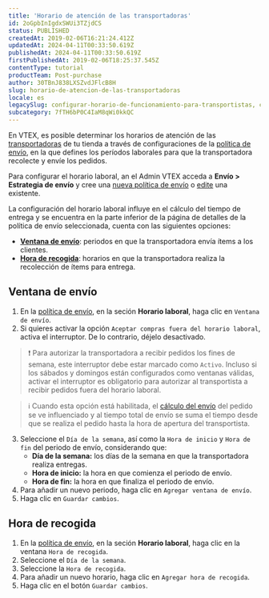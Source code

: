 ```yaml
---
title: 'Horario de atención de las transportadoras'
id: 2oGpbInIgdxSWUi3TZjdCS
status: PUBLISHED
createdAt: 2019-02-06T16:21:24.412Z
updatedAt: 2024-04-11T00:33:50.619Z
publishedAt: 2024-04-11T00:33:50.619Z
firstPublishedAt: 2019-02-06T18:25:37.545Z
contentType: tutorial
productTeam: Post-purchase
author: 30TBnJ838LXSZvdJFlcB8H
slug: horario-de-atencion-de-las-transportadoras
locale: es
legacySlug: configurar-horario-de-funcionamiento-para-transportistas, configurar-los-horarios-de-la-transportadora
subcategory: 7fTH6bP0C4IaM8qWi0kkQC
---
```


En VTEX, es posible determinar los horarios de atención de las [transportadoras](https://help.vtex.com/es/tutorial/transportadoras-na-vtex--7u9duMD5UQa2QQwukAWMcE) de tu tienda a través de configuraciones de la [política de envío](https://help.vtex.com/es/tutorial/politica-de-envio--tutorials_140), en la que defines los períodos laborales para que la transportadora recolecte y envíe los pedidos.

Para configurar el horario laboral, an el Admin VTEX acceda a **Envío > Estrategia de envío** y cree una [nueva política de envío](https://help.vtex.com/es/tutorial/criar-uma-politica-de-envio--66rJO4LKBdyMJOH6Z3dsaT) o [edite](https://help.vtex.com/es/tutorial/gerenciar-politicas-de-envio--30nynylgbWieimhaMtGTIE) una existente.

La configuración del horario laboral influye en el cálculo del tiempo de entrega y se encuentra en la parte inferior de la página de detalles de la política de envío seleccionada, cuenta con las siguientes opciones:

* **[Ventana de envío](#ventana-de-envio)**: periodos en que la transportadora envía ítems a los clientes.
* **[Hora de recogida](#hora-de-recogida)**: horarios en que la transportadora realiza la recolección de ítems para entrega.

## Ventana de envío

1. En la [política de envío](https://help.vtex.com/es/tutorial/politica-de-envio--tutorials_140), en la seción **Horario laboral**, haga clic en `Ventana de envío`.
2. Si quieres activar la opción `Aceptar compras fuera del horario laboral`, activa el interruptor. De lo contrario, déjelo desactivado.

  >❗ Para autorizar la transportadora a recibir pedidos los fines de semana, este interruptor debe estar marcado como `Activo`. Incluso si los sábados y domingos están configurados como ventanas válidas, activar el interruptor es obligatorio para autorizar al transportista a recibir pedidos fuera del horario laboral.

  >ℹ️ Cuando esta opción está habilitada, el [cálculo del envío](https://help.vtex.com/es/tutorial/how-shipping-calculation-works--tutorials_116) del pedido se ve influenciado y al tiempo total de envío se suma el tiempo desde que se realiza el pedido hasta la hora de apertura del transportista.

3. Seleccione el `Día de la semana`, así como la `Hora de inicio` y `Hora de fin` del periodo de envío, considerando que:
    * **Día de la semana:** los días de la semana en que la transportadora realiza entregas.
    * **Hora de inicio:** la hora en que comienza el periodo de envío.
    * **Hora de fin:** la hora en que finaliza el periodo de envío.
4. Para añadir un nuevo periodo, haga clic en `Agregar ventana de envío`.
5. Haga clic en `Guardar cambios`.

## Hora de recogida

1. En la [política de envío](https://help.vtex.com/es/tutorial/politica-de-envio--tutorials_140), en la seción **Horario laboral**, haga clic en la ventana `Hora de recogida`.
2. Seleccione el `Día de la semana`.
3. Seleccione la `Hora de recogida`. 
4. Para añadir un nuevo horario, haga clic en `Agregar hora de recogida`.
5. Haga clic en el botón `Guardar cambios`.
